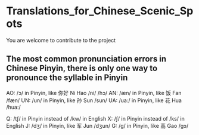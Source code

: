 # Translations_for_Chinese_Scenic_Spots

You are welcome to contribute to the project

## The most common pronunciation errors in Chinese Pinyin, there is only one way to pronounce the syllable in Pinyin
AO: /ɔ/ in Pinyin, like 你好 Ni Hao /ni/ /hɔ/
AN: /æn/ in Pinyin, like 饭 Fan /fæn/
UN: /un/ in Pinyin, like  孙 Sun /sun/
UA: /ua:/ in Pinyin, like 花 Hua /hua:/

Q: /tʃ/ in Pinyin instead of /kw/ in English
X: /ʃ/ in Pinyin instead of /ks/ in English
J: /dʒ/ in Pinyin, like 军 Jun /dʒun/
G: /g/ in Pinyin, like 高 Gao /gɔ/



